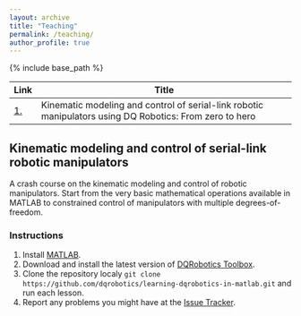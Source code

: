 ```yaml
---
layout: archive
title: "Teaching"
permalink: /teaching/
author_profile: true
---
```


{% include base_path %}

|Link|Title|
|---|---|
|[1.](#kinematic-modeling-and-control-of-serial-link-robotic-manipulators)|Kinematic modeling and control of serial-link robotic manipulators using DQ Robotics: From zero to hero|

## Kinematic modeling and control of serial-link robotic manipulators

A crash course on the kinematic modeling and control of robotic manipulators. Start from the very basic mathematical operations available in MATLAB to constrained control of manipulators with multiple degrees-of-freedom.

### Instructions

1. Install [MATLAB](https://www.mathworks.com/products/matlab.html).
2. Download and install the latest version of [DQRobotics Toolbox](https://github.com/dqrobotics/matlab/releases).
3. Clone the repository localy `git clone https://github.com/dqrobotics/learning-dqrobotics-in-matlab.git` and run each lesson.
4. Report any problems you might have at the [Issue Tracker](https://github.com/dqrobotics/learning-dqrobotics-in-matlab/issues).
